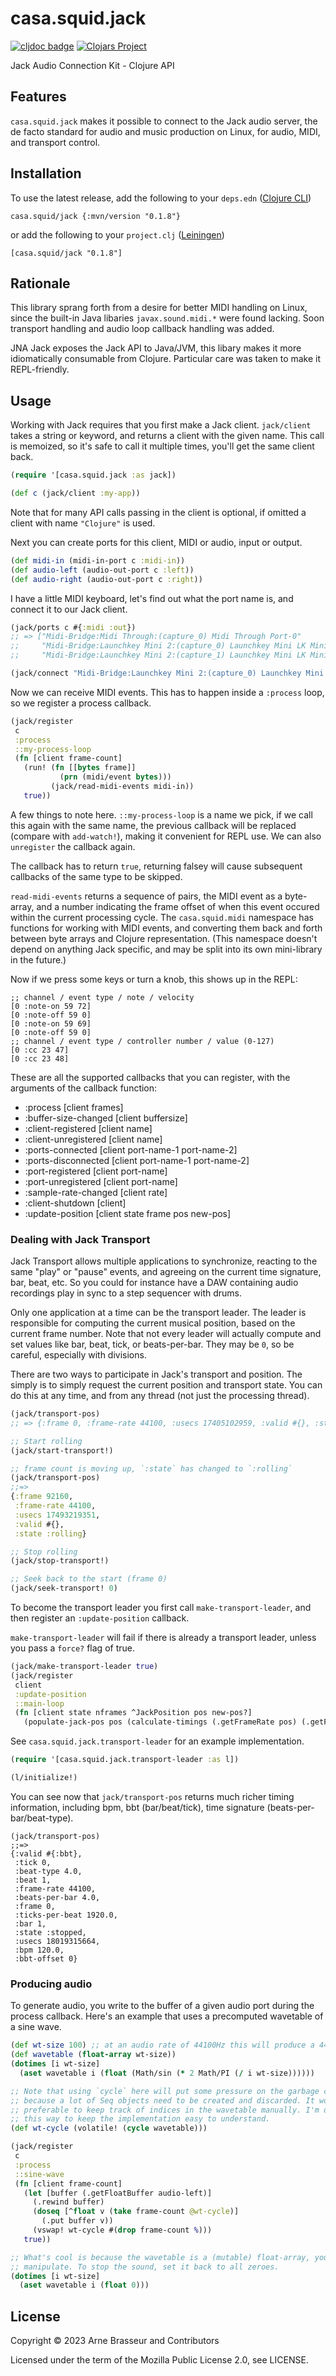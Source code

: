 # casa.squid.jack

<!-- badges -->
[![cljdoc badge](https://cljdoc.org/badge/casa.squid/jack)](https://cljdoc.org/d/casa.squid/jack) [![Clojars Project](https://img.shields.io/clojars/v/casa.squid/jack.svg)](https://clojars.org/casa.squid/jack)
<!-- /badges -->

Jack Audio Connection Kit - Clojure API

## Features

`casa.squid.jack` makes it possible to connect to the Jack audio server, the de
facto standard for audio and music production on Linux, for audio, MIDI, and
transport control.

<!-- installation -->
## Installation

To use the latest release, add the following to your `deps.edn` ([Clojure CLI](https://clojure.org/guides/deps_and_cli))

```
casa.squid/jack {:mvn/version "0.1.8"}
```

or add the following to your `project.clj` ([Leiningen](https://leiningen.org/))

```
[casa.squid/jack "0.1.8"]
```
<!-- /installation -->

## Rationale

This library sprang forth from a desire for better MIDI handling on Linux, since
the built-in Java libaries `javax.sound.midi.*` were found lacking. Soon
transport handling and audio loop callback handling was added.

JNA Jack exposes the Jack API to Java/JVM, this libary makes it more
idiomatically consumable from Clojure. Particular care was taken to make it
REPL-friendly.

## Usage

Working with Jack requires that you first make a Jack client. `jack/client`
takes a string or keyword, and returns a client with the given name. This call
is memoized, so it's safe to call it multiple times, you'll get the same client
back.

```clj
(require '[casa.squid.jack :as jack])

(def c (jack/client :my-app))
```

Note that for many API calls passing in the client is optional, if omitted a
client with name `"Clojure"` is used.

Next you can create ports for this client, MIDI or audio, input or output.

```clj
(def midi-in (midi-in-port c :midi-in))
(def audio-left (audio-out-port c :left))
(def audio-right (audio-out-port c :right))
```

I have a little MIDI keyboard, let's find out what the port name is, and connect
it to our Jack client.

```clj
(jack/ports c #{:midi :out})
;; => ["Midi-Bridge:Midi Through:(capture_0) Midi Through Port-0"
;;     "Midi-Bridge:Launchkey Mini 2:(capture_0) Launchkey Mini LK Mini MIDI"
;;     "Midi-Bridge:Launchkey Mini 2:(capture_1) Launchkey Mini LK Mini InContro"]

(jack/connect "Midi-Bridge:Launchkey Mini 2:(capture_0) Launchkey Mini LK Mini MIDI" midi-in)
```

Now we can receive MIDI events. This has to happen inside a `:process` loop, so we register a process callback.

```clj
(jack/register
 c
 :process
 ::my-process-loop
 (fn [client frame-count]
   (run! (fn [[bytes frame]]
           (prn (midi/event bytes)))
         (jack/read-midi-events midi-in))
   true))
```

A few things to note here. `::my-process-loop` is a name we pick, if we call
this again with the same name, the previous callback will be replaced (compare
with `add-watch!`), making it convenient for REPL use. We can also `unregister`
the callback again.

The callback has to return `true`, returning falsey will cause subsequent
callbacks of the same type to be skipped.

`read-midi-events` returns a sequence of pairs, the MIDI event as a byte-array,
and a number indicating the frame offset of when this event occured within the
current processing cycle. The `casa.squid.midi` namespace has functions for
working with MIDI events, and converting them back and forth between byte arrays
and Clojure representation. (This namespace doesn't depend on anything Jack
specific, and may be split into its own mini-library in the future.)

Now if we press some keys or turn a knob, this shows up in the REPL:

```
;; channel / event type / note / velocity
[0 :note-on 59 72]
[0 :note-off 59 0]
[0 :note-on 59 69]
[0 :note-off 59 0]
;; channel / event type / controller number / value (0-127)
[0 :cc 23 47]
[0 :cc 23 48]
```

These are all the supported callbacks that you can register, with the arguments
of the callback function:

- :process [client frames]
- :buffer-size-changed [client buffersize]
- :client-registered [client name]
- :client-unregistered [client name]
- :ports-connected [client port-name-1 port-name-2]
- :ports-disconnected [client port-name-1 port-name-2]
- :port-registered [client port-name]
- :port-unregistered [client port-name]
- :sample-rate-changed [client rate]
- :client-shutdown [client]
- :update-position [client state frame pos new-pos]

### Dealing with Jack Transport

Jack Transport allows multiple applications to synchronize, reacting to the same
"play" or "pause" events, and agreeing on the current time signature, bar, beat,
etc. So you could for instance have a DAW containing audio recordings play in
sync to a step sequencer with drums.

Only one application at a time can be the transport leader. The leader is
responsible for computing the current musical position, based on the current
frame number. Note that not every leader will actually compute and set values
like bar, beat, tick, or beats-per-bar. They may be `0`, so be careful,
especially with divisions.

There are two ways to participate in Jack's transport and position. The simply
is to simply request the current position and transport state. You can do this
at any time, and from any thread (not just the processing thread).

```clj
(jack/transport-pos)
;; => {:frame 0, :frame-rate 44100, :usecs 17405102959, :valid #{}, :state :stopped}

;; Start rolling
(jack/start-transport!)

;; frame count is moving up, `:state` has changed to `:rolling`
(jack/transport-pos)
;;=>
{:frame 92160,
 :frame-rate 44100,
 :usecs 17493219351,
 :valid #{},
 :state :rolling}

;; Stop rolling
(jack/stop-transport!)

;; Seek back to the start (frame 0)
(jack/seek-transport! 0)
```

To become the transport leader you first call `make-transport-leader`, and then
register an `:update-position` callback.

`make-transport-leader` will fail if there is already a transport leader, unless
you pass a `force?` flag of true.

```clj
(jack/make-transport-leader true)
(jack/register
 client
 :update-position
 ::main-loop
 (fn [client state nframes ^JackPosition pos new-pos?]
   (populate-jack-pos pos (calculate-timings (.getFrameRate pos) (.getFrame pos) @timing))))
```

See `casa.squid.jack.transport-leader` for an example implementation.

```clj
(require '[casa.squid.jack.transport-leader :as l])

(l/initialize!)
```

You can see now that `jack/transport-pos` returns much richer timing
information, including bpm, bbt (bar/beat/tick), time signature
(beats-per-bar/beat-type).

```
(jack/transport-pos)
;;=>
{:valid #{:bbt},
 :tick 0,
 :beat-type 4.0,
 :beat 1,
 :frame-rate 44100,
 :beats-per-bar 4.0,
 :frame 0,
 :ticks-per-beat 1920.0,
 :bar 1,
 :state :stopped,
 :usecs 18019315664,
 :bpm 120.0,
 :bbt-offset 0}
```

### Producing audio

To generate audio, you write to the buffer of a given audio port during the
process callback. Here's an example that uses a precomputed wavetable of a sine
wave.

```clj
(def wt-size 100) ;; at an audio rate of 44100Hz this will produce a 441 Hz sine wave, i.e. a slightly sharp A.
(def wavetable (float-array wt-size))
(dotimes [i wt-size]
  (aset wavetable i (float (Math/sin (* 2 Math/PI (/ i wt-size))))))

;; Note that using `cycle` here will put some pressure on the garbage collector,
;; because a lot of Seq objects need to be created and discarded. It would be
;; preferable to keep track of indices in the wavetable manually. I'm doing it
;; this way to keep the implementation easy to understand.
(def wt-cycle (volatile! (cycle wavetable)))

(jack/register
 c
 :process
 ::sine-wave
 (fn [client frame-count]
   (let [buffer (.getFloatBuffer audio-left)]
     (.rewind buffer)
     (doseq [^float v (take frame-count @wt-cycle)]
       (.put buffer v))
     (vswap! wt-cycle #(drop frame-count %)))
   true))

;; What's cool is because the wavetable is a (mutable) float-array, you can
;; manipulate. To stop the sound, set it back to all zeroes.
(dotimes [i wt-size]
  (aset wavetable i (float 0)))
```

<!-- opencollective -->
<!-- /opencollective -->

<!-- contributing -->
<!-- /contributing -->

<!-- license -->
## License

Copyright &copy; 2023 Arne Brasseur and Contributors

Licensed under the term of the Mozilla Public License 2.0, see LICENSE.
<!-- /license -->
